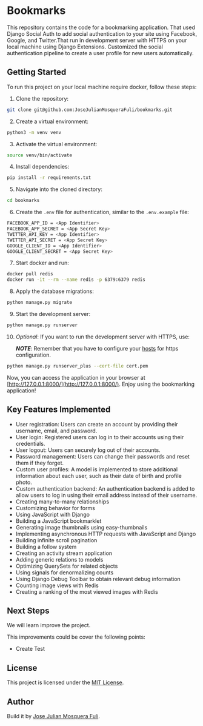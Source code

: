 # Bookmarks

This repository contains the code for a bookmarking application. That used Django Social Auth to add social authentication to your site using Facebook, Google, and Twitter.That run in development server with HTTPS on your local machine using Django Extensions. Customized the social authentication pipeline to create a user profile for new users automatically.

## Getting Started

To run this project on your local machine require docker, follow these steps:

1. Clone the repository:

```bash
git clone git@github.com:JoseJulianMosqueraFuli/bookmarks.git
```

2. Create a virtual environment:

```bash
python3 -m venv venv
```

3. Activate the virtual environment:

```bash
source venv/bin/activate
```

4. Install dependencies:

```bash
pip install -r requirements.txt
```

5. Navigate into the cloned directory:

```bash
cd bookmarks
```

6. Create the `.env` file for authentication, similar to the `.env.example` file:

```bash
FACEBOOK_APP_ID = <App Identifier>
FACEBOOK_APP_SECRET = <App Secret Key>
TWITTER_API_KEY = <App Identifier>
TWITTER_API_SECRET = <App Secret Key>
GOOGLE_CLIENT_ID = <App Identifier>
GOOGLE_CLIENT_SECRET = <App Secret Key>
```

7. Start docker and run:

```bash
docker pull redis
docker run -it --rm --name redis -p 6379:6379 redis
```

8. Apply the database migrations:

```bash
python manage.py migrate
```

9. Start the development server:

```bash
python manage.py runserver
```

10. _Optional_: If you want to run the development server with HTTPS, use:

    **_NOTE_**: Remember that you have to configure your [hosts](https://www.hostinger.com/tutorials/how-to-edit-hosts-file) for https configuration.

```bash
python manage.py runserver_plus --cert-file cert.pem
```

Now, you can access the application in your browser at [http://127.0.0.1:8000/](http://127.0.0.1:8000/). Enjoy using the bookmarking application!

## Key Features Implemented

- User registration: Users can create an account by providing their username, email, and password.
- User login: Registered users can log in to their accounts using their credentials.
- User logout: Users can securely log out of their accounts.
- Password management: Users can change their passwords and reset them if they forget.
- Custom user profiles: A model is implemented to store additional information about each user, such as their date of birth and profile photo.
- Custom authentication backend: An authentication backend is added to allow users to log in using their email address instead of their username.
- Creating many-to-many relationships
- Customizing behavior for forms
- Using JavaScript with Django
- Building a JavaScript bookmarklet
- Generating image thumbnails using easy-thumbnails
- Implementing asynchronous HTTP requests with JavaScript and Django
- Building infinite scroll pagination
- Building a follow system
- Creating an activity stream application
- Adding generic relations to models
- Optimizing QuerySets for related objects
- Using signals for denormalizing counts
- Using Django Debug Toolbar to obtain relevant debug information
- Counting image views with Redis
- Creating a ranking of the most viewed images with Redis

## Next Steps

We will learn improve the project.

This improvements could be cover the following points:

- Create Test

## License

This project is licensed under the [MIT License](LICENSE).

## Author

Build it by [Jose Julian Mosquera Fuli](https://github.com/JoseJulianMosqueraFuli).
